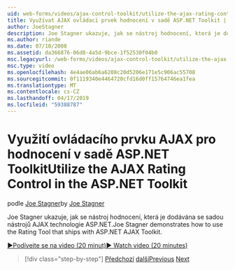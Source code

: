 ```yaml
---
uid: web-forms/videos/ajax-control-toolkit/utilize-the-ajax-rating-control-in-the-aspnet-toolkit
title: Využívat AJAX ovládací prvek hodnocení v sadě ASP.NET Toolkit | Dokumentace Microsoftu
author: JoeStagner
description: Joe Stagner ukazuje, jak se nástroj hodnocení, která je dodávána se sadou nástrojů AJAX technologie ASP.NET.
ms.author: riande
ms.date: 07/10/2008
ms.assetid: da366876-06d8-4a5d-9bce-1f52530f04b0
msc.legacyurl: /web-forms/videos/ajax-control-toolkit/utilize-the-ajax-rating-control-in-the-aspnet-toolkit
msc.type: video
ms.openlocfilehash: 4e4ae06ab6a6208c20d5206e171e5c906ac55708
ms.sourcegitcommit: 0f1119340e4464720cfd16d0ff15764746ea1fea
ms.translationtype: MT
ms.contentlocale: cs-CZ
ms.lasthandoff: 04/17/2019
ms.locfileid: "59388787"
---
```

# <a name="utilize-the-ajax-rating-control-in-the-aspnet-toolkit"></a><span data-ttu-id="17693-103">Využití ovládacího prvku AJAX pro hodnocení v sadě ASP.NET Toolkit</span><span class="sxs-lookup"><span data-stu-id="17693-103">Utilize the AJAX Rating Control in the ASP.NET Toolkit</span></span>

<span data-ttu-id="17693-104">podle [Joe Stagner](https://github.com/JoeStagner)</span><span class="sxs-lookup"><span data-stu-id="17693-104">by [Joe Stagner](https://github.com/JoeStagner)</span></span>

<span data-ttu-id="17693-105">Joe Stagner ukazuje, jak se nástroj hodnocení, která je dodávána se sadou nástrojů AJAX technologie ASP.NET.</span><span class="sxs-lookup"><span data-stu-id="17693-105">Joe Stagner demonstrates how to use the Rating Tool that ships with ASP.NET AJAX Toolkit.</span></span>

[<span data-ttu-id="17693-106">&#9654;Podívejte se na video (20 minut)</span><span class="sxs-lookup"><span data-stu-id="17693-106">&#9654; Watch video (20 minutes)</span></span>](https://channel9.msdn.com/Blogs/ASP-NET-Site-Videos/utilize-the-ajax-rating-control-in-the-aspnet-toolkit)

> [!div class="step-by-step"]
> <span data-ttu-id="17693-107">[Předchozí](how-do-i-the-ajax-toolkit-reorder-control.md)
> [další](control-extenders.md)</span><span class="sxs-lookup"><span data-stu-id="17693-107">[Previous](how-do-i-the-ajax-toolkit-reorder-control.md)
[Next](control-extenders.md)</span></span>
